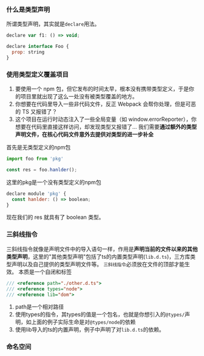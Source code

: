### 什么是类型声明
所谓类型声明，其实就是`declare`用法。
```js
declare var f1: () => void;

declare interface Foo {
  prop: string
}
```


### 使用类型定义覆盖项目
1. 要使用一个 npm 包，但它发布的时间太早，根本没有携带类型定义，于是你的项目里就出现了这么一处没有被类型覆盖的地方。
2. 你想要在代码里导入一些非代码文件，反正 Webpack 会帮你处理，但是可恶的 TS 又报错了？
3. 这个项目在运行时动态注入了一些全局变量（如 window.errorReporter），你想要在代码里直接这样访问，却发现类型又报错了...
我们需要**通过额外的类型声明文件，在核心代码文件意外去提供对类型的进一步补全**

首先是无类型定义的npm包
```js
import foo from 'pkg'

const res = foo.hanlder();

```
这里的pkg是一个没有类型定义的npm包
```js
declare module 'pkg' {
  const hanlder: () => boolean;
}
```
现在我们的 res 就具有了 boolean 类型。

### 三斜线指令
三斜线指令就像是声明文件中的导入语句一样，作用是**声明当前的文件以来的其他类型声明**，这里的"其他类型声明"包括了ts的内置类型声明(`lib.d.ts`)，三方库类型声明以及自己提供的类型声明文件等。
`三斜线指令`必须放在文件的顶部才能生效。
本质是一个自闭和标签
```js
/// <reference path="./other.d.ts"> 
/// <reference types="node">
/// <reference lib="dom">
```

1. path是一个相对路径
2. 使用types的指令，其types的值是一个包名，也就是你想引入的`@types/`声明，如上面的例子实际生命是对`@types/node`的依赖
3. 使用lib导入的ts的内置声明，例子中声明了对`lib.d.ts`的依赖。

### 命名空间
